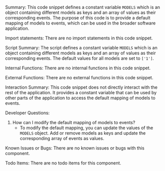 Summary:
This code snippet defines a constant variable `MODELS` which is an object containing different models as keys and an array of values as their corresponding events. The purpose of this code is to provide a default mapping of models to events, which can be used in the broader software application.

Import statements:
There are no import statements in this code snippet.

Script Summary:
The script defines a constant variable `MODELS` which is an object containing different models as keys and an array of values as their corresponding events. The default values for all models are set to `['1']`.

Internal Functions:
There are no internal functions in this code snippet.

External Functions:
There are no external functions in this code snippet.

Interaction Summary:
This code snippet does not directly interact with the rest of the application. It provides a constant variable that can be used by other parts of the application to access the default mapping of models to events.

Developer Questions:
1. How can I modify the default mapping of models to events?
   - To modify the default mapping, you can update the values of the `MODELS` object. Add or remove models as keys and update the corresponding array of events as values.

Known Issues or Bugs:
There are no known issues or bugs with this component.

Todo Items:
There are no todo items for this component.